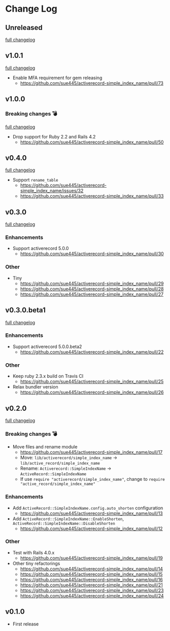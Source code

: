 # Change Log

## Unreleased
[full changelog](http://github.com/sue445/activerecord-simple_index_name/compare/v1.0.1...master)

## v1.0.1
[full changelog](http://github.com/sue445/activerecord-simple_index_name/compare/v1.0.0...v1.0.1)

* Enable MFA requirement for gem releasing
  * https://github.com/sue445/activerecord-simple_index_name/pull/73

## v1.0.0
### Breaking changes :bomb:
[full changelog](http://github.com/sue445/activerecord-simple_index_name/compare/v0.4.0...v1.0.0)

* Drop support for Ruby 2.2 and Rails 4.2
  * https://github.com/sue445/activerecord-simple_index_name/pull/50

## v0.4.0
[full changelog](http://github.com/sue445/activerecord-simple_index_name/compare/v0.3.0...v0.4.0)

* Support `rename_table`
  * https://github.com/sue445/activerecord-simple_index_name/issues/32
  * https://github.com/sue445/activerecord-simple_index_name/pull/33

## v0.3.0
[full changelog](http://github.com/sue445/activerecord-simple_index_name/compare/v0.3.0.beta1...v0.3.0)

### Enhancements
* Support activerecord 5.0.0
  * https://github.com/sue445/activerecord-simple_index_name/pull/30

### Other
* Tiny
  * https://github.com/sue445/activerecord-simple_index_name/pull/29
  * https://github.com/sue445/activerecord-simple_index_name/pull/28
  * https://github.com/sue445/activerecord-simple_index_name/pull/27

## v0.3.0.beta1
[full changelog](http://github.com/sue445/activerecord-simple_index_name/compare/v0.2.0...v0.3.0.beta1)

### Enhancements
* Support activerecord 5.0.0.beta2
  * https://github.com/sue445/activerecord-simple_index_name/pull/22

### Other
* Keep ruby 2.3.x build on Travis CI
  * https://github.com/sue445/activerecord-simple_index_name/pull/25
* Relax bundler version
  * https://github.com/sue445/activerecord-simple_index_name/pull/26

## v0.2.0
[full changelog](http://github.com/sue445/activerecord-simple_index_name/compare/v0.1.0...v0.2.0)

### Breaking changes :bomb:
* Move files and rename module
  * https://github.com/sue445/activerecord-simple_index_name/pull/17
  * Move: `lib/activerecord/simple_index_name` -> `lib/active_record/simple_index_name`
  * Rename: `Activerecord::SimpleIndexName` -> `ActiveRecord::SimpleIndexName`
  * If use `require "activerecord/simple_index_name"`, change to `require "active_record/simple_index_name"`

### Enhancements
* Add `ActiveRecord::SimpleIndexName.config.auto_shorten` configuration
  * https://github.com/sue445/activerecord-simple_index_name/pull/13
* Add `ActiveRecord::SimpleIndexName::EnableShorten`, `ActiveRecord::SimpleIndexName::DisableShorten`
  * https://github.com/sue445/activerecord-simple_index_name/pull/12

### Other
* Test with Rails 4.0.x
  * https://github.com/sue445/activerecord-simple_index_name/pull/19
* Other tiny refactorings
  * https://github.com/sue445/activerecord-simple_index_name/pull/14
  * https://github.com/sue445/activerecord-simple_index_name/pull/15
  * https://github.com/sue445/activerecord-simple_index_name/pull/16
  * https://github.com/sue445/activerecord-simple_index_name/pull/21
  * https://github.com/sue445/activerecord-simple_index_name/pull/23
  * https://github.com/sue445/activerecord-simple_index_name/pull/24

## v0.1.0
* First release
